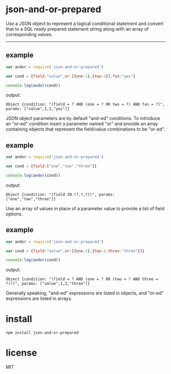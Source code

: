 # json-and-or-prepared

Use a JSON object to represent a logical conditional statement and convert that
to a SQL ready prepared statement string along with an array of corresponding values.

------------ 
## example

``` js
var andor = require('json-and-or-prepared')

var cond = {field:"value",or:[{one:1},{two:2}],fun:"yes"}

console.log(andor(cond))
```

output:

```
Object {condition: "(field = ? AND (one = ? OR two = ?) AND fun = ?)", params: ["value",1,2,"yes"]}
```

JSON object parameters are by default "and-ed" conditions. To introduce an
"or-ed" condition insert a parameter named "or" and provide an array containing
objects that represent the field/value combinations to be "or-ed".


## example

``` js
var andor = require('json-and-or-prepared')

var cond = {field:["one","two","three"]}

console.log(andor(cond))
```

output:

```
Object {condition: "(field IN (?,?,?))", params: ["one","two","three"]}
```

Use an array of values in place of a parameter value to provide a list of field
options.


## example

``` js
var andor = require('json-and-or-prepared')

var cond = {field:"value",or:[{one:1},{two:2,three:"three"}]}

console.log(andor(cond))
```

output:

```
Object {condition: "(field = ? AND (one = ? OR (two = ? AND three = ?)))", params: ["value",1,2,"three"]}
```

Generally speaking, "and-ed" expressions are listed in objects, and "or-ed"
expressions are listed in arrays.


# install

```
npm install json-and-or-prepared
```

# license

MIT
